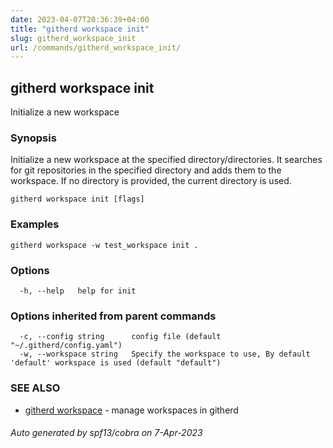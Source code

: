```yaml
---
date: 2023-04-07T20:36:39+04:00
title: "githerd workspace init"
slug: githerd_workspace_init
url: /commands/githerd_workspace_init/
---
```

## githerd workspace init

Initialize a new workspace

### Synopsis

Initialize a new workspace at the specified directory/directories. It searches for git repositories in the specified directory and adds them to the workspace.
If no directory is provided, the current directory is used.

```
githerd workspace init [flags]
```

### Examples

```
githerd workspace -w test_workspace init .

```

### Options

```
  -h, --help   help for init
```

### Options inherited from parent commands

```
  -c, --config string      config file (default "~/.githerd/config.yaml")
  -w, --workspace string   Specify the workspace to use, By default 'default' workspace is used (default "default")
```

### SEE ALSO

* [githerd workspace](./docs/commands/githerd_workspace/)	 - manage workspaces in githerd

###### Auto generated by spf13/cobra on 7-Apr-2023

